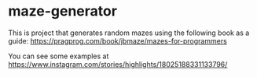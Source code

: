 # maze-generator
This is project that generates random mazes using the following book as a guide: https://pragprog.com/book/jbmaze/mazes-for-programmers

You can see some examples at https://www.instagram.com/stories/highlights/18025188331133796/ 

